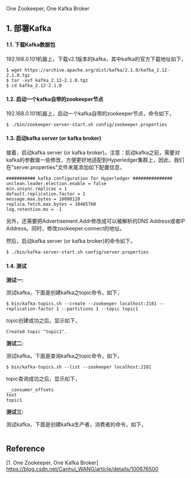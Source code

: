 One Zookeeper, One Kafka Broker


## 1. 部署Kafka

#### 1.1. 下载Kafka数据包

192.168.0.101机器上，下载v2.1版本的kafka，其中kafka的官方下载地址如下，

```shell
$ wget https://archive.apache.org/dist/kafka/2.1.0/kafka_2.12-2.1.0.tgz
$ tar -xvf kafka_2.12-2.1.0.tgz
$ cd kafka_2.12-2.1.0
```


#### 1.2. 启动一个kafka自带的zookeeper节点

192.168.0.101机器上，启动一个kafka自带的zookeeper节点，命令如下，

```shell
$ ./bin/zookeeper-server-start.sh config/zookeeper.properties
```


#### 1.3. 启动kafka server (or kafka broker)

接着，启动kafka server (or kafka broker)。注意：启动kafka之前，需要对kafka的参数做一些修改，方便更好地适配到Hyperledger集群上，因此，我们在"server.properties"文件末尾添加如下配置信息，

```shell
########### kafka configuration for Hyperledger ###############
unclean.leader.election.enable = false
min.insync.replicas = 1
default.replication.factor = 1
message.max.bytes = 10000120
replica.fetch.max.bytes = 10485760
log.retention.ms = -1
```

另外，还需要把Advertisement.Addr修改成可以被解析的DNS Address或者IP Address。同时，修改zookeeper.connect的地址。

然后，启动kafka server (or kafka broker)的命令如下，

```shell
$ ./bin/kafka-server-start.sh config/server.properties
```


#### 1.4. 测试

**测试一:**

测试kafka，下面是创建kafka之topic命令，如下，

```shell
$ bin/kafka-topics.sh --create --zookeeper localhost:2181 --replication-factor 1 --partitions 1 --topic topic1
```

topic创建成功之后，显示如下，

```shell
Created topic "topic1".
```


**测试二:**

测试kafka，下面是查询kafka之topic命令，如下，

```shell
$ bin/kafka-topics.sh --list --zookeeper localhost:2181
```

topic查询成功之后，显示如下，

```shell
__consumer_offsets
test
topic1
```


**测试三:**

测试kafka，下面是创建kafka生产者，消费者的命令，如下，

```shell

```









## Reference
[1. One Zookeeper, One Kafka Broker] https://blog.csdn.net/Canhui_WANG/article/details/100676500